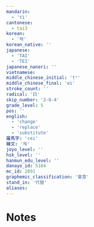 ```yaml
---
mandarin:
  - 'tì'
cantonese:
  - tai3
korean:
  - '체'
korean_native: ''
japanese:
  - 'TAI'
  - 'TEI'
japanese_nanori: ''
vietnamese:
middle_chinese_initial: 'tʰ'
middle_chinese_final: 'ei'
stroke_count: ''
radical: '曰'
skip_number: '2-8-4'
grade_level: 5
pos: ''
english:
  - 'change'
  - 'replace'
  - 'substitute'
羅馬字: 'cei'
韓文: '체'
joyo_level: ''
hsk_level: ''
hanmun_edu_level: ''
danayo_id: 5184
mc_id: 2891
graphemic_classification: '會意'
stand_in: '代替'
aliases:
---
```


# Notes

